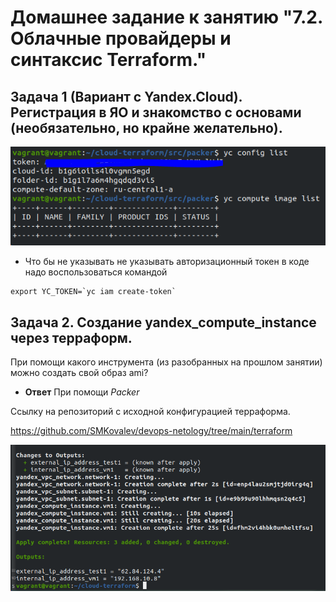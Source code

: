# Домашнее задание к занятию "7.2. Облачные провайдеры и синтаксис Terraform."

## Задача 1 (Вариант с Yandex.Cloud). Регистрация в ЯО и знакомство с основами (необязательно, но крайне желательно).
![img.png](img.png)

- Что бы не указывать не указывать авторизационный токен в коде надо воспользоваться командой
```
export YC_TOKEN=`yc iam create-token`
```
## Задача 2. Создание yandex_compute_instance через терраформ.


При помощи какого инструмента (из разобранных на прошлом занятии) можно создать свой образ ami?
- **Ответ** При помощи *Packer*

Ссылку на репозиторий с исходной конфигурацией терраформа.

https://github.com/SMKovalev/devops-netology/tree/main/terraform

![img_1.png](img_1.png)
